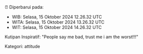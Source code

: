 ⏰ Diperbarui pada:
- WIB: Selasa, 15 Oktober 2024 12.26.32 UTC
- WITA: Selasa, 15 Oktober 2024 13.26.32 UTC
- WIT: Selasa, 15 Oktober 2024 14.26.32 UTC

Kutipan Inspiratif:
"People say me bad, trust me i am the worst!!!"


Kategori: attitude

